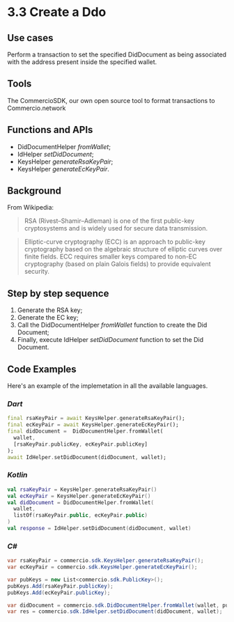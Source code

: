 # 3.3 Create a Ddo

## Use cases
Perform a transaction to set the specified DidDocument as being associated with the address present inside the specified wallet.

## Tools
The CommercioSDK, our own open source tool to format transactions to Commercio.network

## Functions and APIs
- DidDocumentHelper _fromWallet_;
- IdHelper _setDidDocument_;
- KeysHelper _generateRsaKeyPair_;
- KeysHelper _generateEcKeyPair_.

##  Background
From Wikipedia:
> RSA (Rivest–Shamir–Adleman) is one of the first public-key cryptosystems and is widely used for secure data transmission.

> Elliptic-curve cryptography (ECC) is an approach to public-key cryptography based on the algebraic structure of elliptic curves over finite fields. ECC requires smaller keys compared to non-EC cryptography (based on plain Galois fields) to provide equivalent security.

## Step by step sequence
1. Generate the RSA key;
2. Generate the EC key;
3. Call the DidDocumentHelper _fromWallet_ function to create the Did Document;
4. Finally, execute IdHelper _setDidDocument_ function to set the Did Document.

## Code Examples
Here's an example of the implemetation in all the available languages.

### _Dart_
```dart
final rsaKeyPair = await KeysHelper.generateRsaKeyPair();
final ecKeyPair = await KeysHelper.generateEcKeyPair();
final didDocument =  DidDocumentHelper.fromWallet(
  wallet, 
  [rsaKeyPair.publicKey, ecKeyPair.publicKey]
);
await IdHelper.setDidDocument(didDocument, wallet);
```

### _Kotlin_
```kotlin
val rsaKeyPair = KeysHelper.generateRsaKeyPair()
val ecKeyPair = KeysHelper.generateEcKeyPair()
val didDocument = DidDocumentHelper.fromWallet(
  wallet, 
  listOf(rsaKeyPair.public, ecKeyPair.public)
)
val response = IdHelper.setDidDocument(didDocument, wallet)
```

### _C#_
```csharp
var rsaKeyPair = commercio.sdk.KeysHelper.generateRsaKeyPair();
var ecKeyPair = commercio.sdk.KeysHelper.generateEcKeyPair();

var pubKeys = new List<commercio.sdk.PublicKey>();
pubKeys.Add(rsaKeyPair.publicKey);
pubKeys.Add(ecKeyPair.publicKey);

var didDocument = commercio.sdk.DidDocumentHelper.fromWallet(wallet, pubKeys);
var res = commercio.sdk.IdHelper.setDidDocument(didDocument, wallet);
```